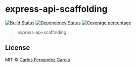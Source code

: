 # express-api-scaffolding 
[![Build Status][travis-image]][travis-url] [![Dependency Status][daviddm-image]][daviddm-url] [![Coverage percentage][coveralls-image]][coveralls-url]
> express-api-scaffolding

## License

MIT © [Carlos Fernandez Garcia]()


[travis-image]: https://travis-ci.org/carlosvillademor/express-api-scaffolding.svg?branch=master
[travis-url]: https://travis-ci.org/carlosvillademor/express-api-scaffolding
[daviddm-image]: https://david-dm.org/carlosvillademor/express-api-scaffolding.svg?theme=shields.io
[daviddm-url]: https://david-dm.org/carlosvillademor/express-api-scaffolding
[coveralls-image]: https://coveralls.io/repos/carlosvillademor/express-api-scaffolding/badge.svg
[coveralls-url]: https://coveralls.io/r/carlosvillademor/express-api-scaffolding
